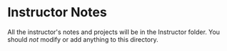 # Instructor Notes

All the instructor's notes and projects will be in the Instructor folder. You should *not* modify or add anything to this directory.
